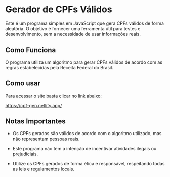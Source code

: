 # Gerador de CPFs Válidos
Este é um programa simples em JavaScript que gera CPFs válidos de forma aleatória. O objetivo é fornecer uma ferramenta útil para testes e desenvolvimento, sem a necessidade de usar informações reais.

## Como Funciona

O programa utiliza um algoritmo para gerar CPFs válidos de acordo com as regras estabelecidas pela Receita Federal do Brasil.

## Como usar

Para acessar o site basta clicar no link abaixo:

https://cpf-gen.netlify.app/

## Notas Importantes

* Os CPFs gerados são válidos de acordo com o algoritmo utilizado, mas não representam pessoas reais.

* Este programa não tem a intenção de incentivar atividades ilegais ou prejudiciais.

* Utilize os CPFs gerados de forma ética e responsável, respeitando todas as leis e regulamentos locais.
